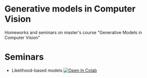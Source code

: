 # Generative models in Computer Vision

Homeworks and seminars on master's course "Generative Models in Computer Vision"

# Seminars

- Likelihood-based models [![Open In Colab](https://colab.research.google.com/assets/colab-badge.svg)](https://colab.research.google.com/github/a4-edu/course_gmcv/blob/hw1/module1-likelihood/seminar.ipynb)